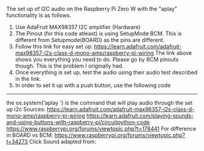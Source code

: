 
The set up of I2C audio on the Raspberry Pi Zero W with the "aplay" functionality is as follows.
1. Use AdaFruit MAX98357 I2C amplifier (Hardware)
2. The Pinout (for this code atleast) is using SetupMode BCM. This is different from Setupmode(BOARD) as the pins are different. 
3. Follow this link for easy set up: https://learn.adafruit.com/adafruit-max98357-i2s-class-d-mono-amp/raspberry-pi-wiring 
    The link above shows you everything you need to do. Please go by BCM pinouts though. This is the problem I originally had. 
4. Once everything is set up, test the audio using their audio test described in the link.
5. In order to set it up with a push button, use the following code

--------------------------------------------------
the os.system('aplay <insert path name to wave file>') is the command that will play audio through the set up i2c
Sources:
https://learn.adafruit.com/adafruit-max98357-i2s-class-d-mono-amp/raspberry-pi-wiring
https://learn.adafruit.com/playing-sounds-and-using-buttons-with-raspberry-pi/circuitpython-code
https://www.raspberrypi.org/forums/viewtopic.php?t=178441
For difference in BOARD vs BCM:
https://www.raspberrypi.org/forums/viewtopic.php?t=34273
Click Sound adapted from:
